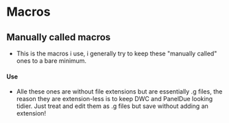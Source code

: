 # Macros

## Manually called macros
- This is the macros i use, i generally try to keep these "manually called" ones to a bare minimum.

#### Use
- Alle these ones are without file extensions but are essentially .g files, the reason they are extension-less is to keep
DWC and PanelDue looking tidier.  Just treat and edit them as .g files but save without adding an extension!
